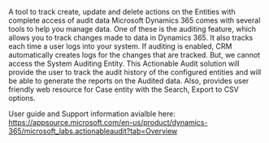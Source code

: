A tool to track create, update and delete actions on the Entities with complete access of audit data
Microsoft Dynamics 365 comes with several tools to help you manage data. One of these is the auditing feature, which allows you to track changes made to data in Dynamics 365. It also tracks each time a user logs into your system. If auditing is enabled, CRM automatically creates logs for the changes that are tracked. But, we cannot access the System Auditing Entity. This Actionable Audit solution will provide the user to track the audit history of the configured entities and will be able to generate the reports on the Audited data. Also, provides user friendly web resource for Case entity with the Search, Export to CSV options.

User guide and Support information avialble here: https://appsource.microsoft.com/en-us/product/dynamics-365/microsoft_labs.actionableaudit?tab=Overview


